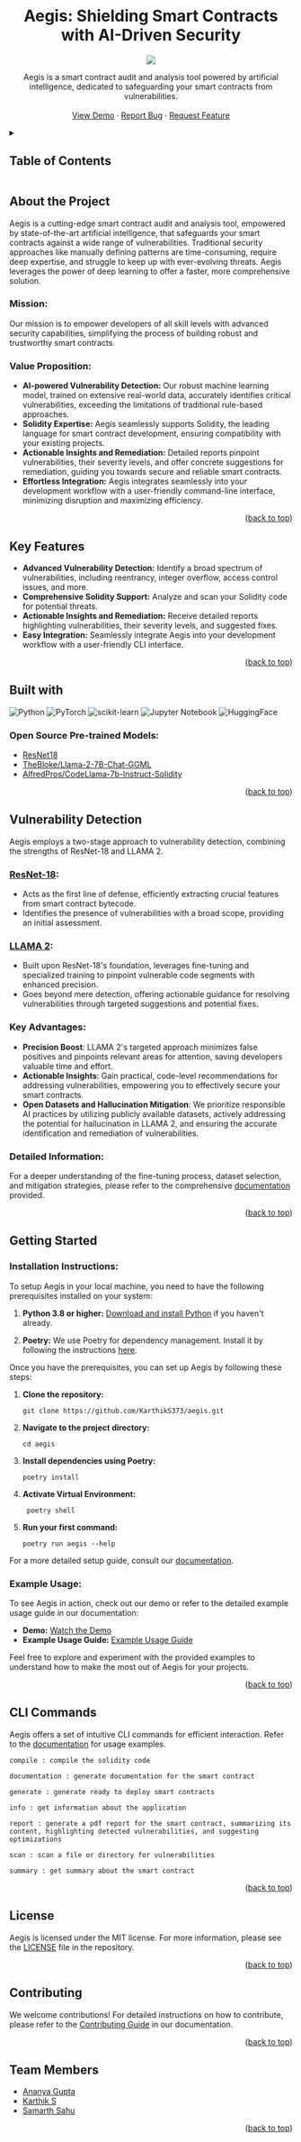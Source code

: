<a name="readme-top"></a>
<!-- PROJECT LOGO -->
<br />
<h1 align="center">Aegis: Shielding Smart Contracts with AI-Driven Security</h1>
<div align="center">
  <a href="https://github.com/KarthikS373/tea">
    <img src="assets/AegisLogo.png">
  </a>
  <p>
    Aegis is a smart contract audit and analysis tool powered by artificial intelligence, dedicated to safeguarding your smart contracts from vulnerabilities.
  <br />
    <br />
    <a href="">View Demo</a>
    ·
    <a href="https://github.com/KarthikS373/aegis/issues">Report Bug</a>
    ·
    <a href="https://github.com/KarthikS373/aegis/issues">Request Feature</a>
  </p>
</div>

<!-- TABLE OF CONTENTS -->
<details>
  <summary><h2> Table of Contents </h2></summary>
  <ol>
    <li>
      <a href="#abouttheproject"> About The Project </a>
      <ul>
        <li><a href="#mission"> Mission </a></li>
        <li><a href="#valueproposition"> Value Proposition </a></li>
      </ul>
    </li>
    <li><a href="#keyfeatures">Key Features</a></li>
    <li><a href="#builtwith">Built With</a></li>
    <li><a href="#detection">Vulnerability Detection</a></li>
    <li>
      <a href="#gettingstarted">Getting Started</a>
      <ul>
        <li><a href="#installation">Installation Instructions</a></li>
        <li><a href="#example">Example Usage</a></li>
      </ul>
    </li>
    <li><a href="#clicommands">CLI Commands</a></li>
    <li><a href="#license">License</a></li>
    <li><a href="#contributing">Contributing</a></li>
    <li><a href="#team">Team Members</a></li>
  </ol>
</details>

<h2 id="abouttheproject"> About the Project </h2>

Aegis is a cutting-edge smart contract audit and analysis tool, empowered by state-of-the-art artificial intelligence, that safeguards your smart contracts against a wide range of vulnerabilities. Traditional security approaches like manually defining patterns are time-consuming, require deep expertise, and struggle to keep up with ever-evolving threats. Aegis leverages the power of deep learning to offer a faster, more comprehensive solution.

<h3 id="mission"> Mission: </h3>

Our mission is to empower developers of all skill levels with advanced security capabilities, simplifying the process of building robust and trustworthy smart contracts.

<h3 id="valueproposition"> Value Proposition: </h3>

- **AI-powered Vulnerability Detection:** Our robust machine learning model, trained on extensive real-world data, accurately identifies critical vulnerabilities, exceeding the limitations of traditional rule-based approaches.
- **Solidity Expertise:** Aegis seamlessly supports Solidity, the leading language for smart contract development, ensuring compatibility with your existing projects.
- **Actionable Insights and Remediation:** Detailed reports pinpoint vulnerabilities, their severity levels, and offer concrete suggestions for remediation, guiding you towards secure and reliable smart contracts.
- **Effortless Integration:** Aegis integrates seamlessly into your development workflow with a user-friendly command-line interface, minimizing disruption and maximizing efficiency.

<p align="right">(<a href="#readme-top">back to top</a>)</p>


<h2 id="keyfeatures"> Key Features </h2>

- **Advanced Vulnerability Detection:** Identify a broad spectrum of vulnerabilities, including reentrancy, integer overflow, access control issues, and more.
- **Comprehensive Solidity Support:** Analyze and scan your Solidity code for potential threats.
- **Actionable Insights and Remediation:** Receive detailed reports highlighting vulnerabilities, their severity levels, and suggested fixes.
- **Easy Integration:** Seamlessly integrate Aegis into your development workflow with a user-friendly CLI interface.

<p align="right">(<a href="#readme-top">back to top</a>)</p>


<h2 id="builtwith"> Built with </h2>
 
![Python](https://img.shields.io/badge/python-3670A0?style=for-the-badge&logo=python&logoColor=ffdd54) ![PyTorch](https://img.shields.io/badge/PyTorch-%23EE4C2C.svg?style=for-the-badge&logo=PyTorch&logoColor=white) ![scikit-learn](https://img.shields.io/badge/scikit--learn-%23F7931E.svg?style=for-the-badge&logo=scikit-learn&logoColor=white)  ![Jupyter Notebook](https://img.shields.io/badge/jupyter-%23FA0F00.svg?style=for-the-badge&logo=jupyter&logoColor=white) ![HuggingFace](https://img.shields.io/badge/%F0%9F%A4%97%20Huggingface-white?style=for-the-badge)

<h3> Open Source Pre-trained Models: </h3>

- [ResNet18](https://pytorch.org/vision/main/models/generated/torchvision.models.resnet18.html)
- [TheBloke/Llama-2-7B-Chat-GGML](https://huggingface.co/TheBloke/Llama-2-7B-Chat-GGML)
- [AlfredPros/CodeLlama-7b-Instruct-Solidity](https://huggingface.co/AlfredPros/CodeLlama-7b-Instruct-Solidity)

<p align="right">(<a href="#readme-top">back to top</a>)</p>


<h2 id="detection"> Vulnerability Detection </h2>

Aegis employs a two-stage approach to vulnerability detection, combining the strengths of ResNet-18 and LLAMA 2.

### [ResNet-18](docs/training/ResNetModelTraining.md):

- Acts as the first line of defense, efficiently extracting crucial features from smart contract bytecode.
- Identifies the presence of vulnerabilities with a broad scope, providing an initial assessment.

### [LLAMA 2](docs/training/FinetuningLlama.md):

- Built upon ResNet-18's foundation, leverages fine-tuning and specialized training to pinpoint vulnerable code segments with enhanced precision.
- Goes beyond mere detection, offering actionable guidance for resolving vulnerabilities through targeted suggestions and potential fixes.

### Key Advantages:
- **Precision Boost**: LLAMA 2's targeted approach minimizes false positives and pinpoints relevant areas for attention, saving developers valuable time and effort.
- **Actionable Insights**: Gain practical, code-level recommendations for addressing vulnerabilities, empowering you to effectively secure your smart contracts.
- **Open Datasets and Hallucination Mitigation**: We prioritize responsible AI practices by utilizing publicly available datasets, actively addressing the potential for hallucination in LLAMA 2, and ensuring the accurate identification and remediation of vulnerabilities.

### Detailed Information:
For a deeper understanding of the fine-tuning process, dataset selection, and mitigation strategies, please refer to the comprehensive [documentation](docs/training) provided.

<p align="right">(<a href="#readme-top">back to top</a>)</p>


<h2 id="gettingstarted"> Getting Started </h2>

<h3 id="installation"> Installation Instructions: </h3>

To setup Aegis in your local machine, you need to have the following prerequisites installed on your system:
1. **Python 3.8 or higher:** [Download and install Python](https://www.python.org/downloads/) if you haven't already.

2. **Poetry:** We use Poetry for dependency management. Install it by following the instructions [here](https://python-poetry.org/docs/#installation).

Once you have the prerequisites, you can set up Aegis by following these steps:

1. **Clone the repository:**
   ```
   git clone https://github.com/KarthikS373/aegis.git
   ```

2. **Navigate to the project directory:**
    ```
    cd aegis
    ```
3. **Install dependencies using Poetry:**
    ```
    poetry install
    ```
4. **Activate Virtual Environment:**
   ```
    poetry shell
   ```
5. **Run your first command:**
   ```
   poetry run aegis --help
   ```

For a more detailed setup guide, consult our [documentation](docs/setup.md).

<h3 id="example"> Example Usage: </h3>

To see Aegis in action, check out our demo or refer to the detailed example usage guide in our documentation:

- **Demo:** [Watch the Demo]()
- **Example Usage Guide:** [Example Usage Guide](docs/examples/examples.md)

Feel free to explore and experiment with the provided examples to understand how to make the most out of Aegis for your projects.

<p align="right">(<a href="#readme-top">back to top</a>)</p>


<h2 id="clicommands"> CLI Commands </h2>

Aegis offers a set of intuitive CLI commands for efficient interaction. Refer to the [documentation](docs/examples/examples.md) for usage examples.
```
compile : compile the solidity code
```
```
documentation : generate documentation for the smart contract
```
```
generate : generate ready to deploy smart contracts
```
```
info : get information about the application
```
```
report : generate a pdf report for the smart contract, summarizing its content, highlighting detected vulnerabilities, and suggesting optimizations
```
```
scan : scan a file or directory for vulnerabilities
```
```
summary : get summary about the smart contract
```
<p align="right">(<a href="#readme-top">back to top</a>)</p>


<h2 id="license"> License </h2>

Aegis is licensed under the MIT license. For more information, please see the [LICENSE](LICENSE) file in the repository.

<p align="right">(<a href="#readme-top">back to top</a>)</p>


<h2 id="contributing"> Contributing </h2>

We welcome contributions! For detailed instructions on how to contribute, please refer to the [Contributing Guide](docs/contributing.md) in our documentation.

<p align="right">(<a href="#readme-top">back to top</a>)</p>


<h2 id="team"> Team Members </h2>

- [Ananya Gupta](https://github.com/Ananya2003Gupta)
- [Karthik S](https://github.com/KarthikS373)
- [Samarth Sahu](https://github.com/Samcoding5854)

<p align="right">(<a href="#readme-top">back to top</a>)</p>
